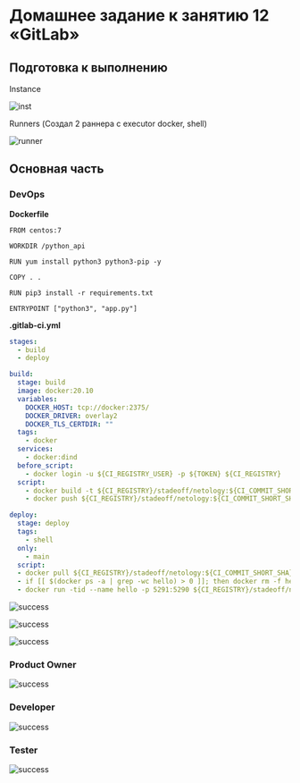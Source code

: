 # Домашнее задание к занятию 12 «GitLab»

## Подготовка к выполнению
Instance 

![inst](./img/inst.png)

Runners (Создал 2 раннера с executor docker, shell)

![runner](./img/runners.png)
## Основная часть

### DevOps


**Dockerfile**
```Docker
FROM centos:7

WORKDIR /python_api

RUN yum install python3 python3-pip -y

COPY . .

RUN pip3 install -r requirements.txt

ENTRYPOINT ["python3", "app.py"]

```
**.gitlab-ci.yml**
```yml
stages:
  - build
  - deploy

build:
  stage: build
  image: docker:20.10
  variables:
    DOCKER_HOST: tcp://docker:2375/
    DOCKER_DRIVER: overlay2
    DOCKER_TLS_CERTDIR: ""
  tags:
    - docker
  services:
    - docker:dind
  before_script:
    - docker login -u ${CI_REGISTRY_USER} -p ${TOKEN} ${CI_REGISTRY}
  script:
    - docker build -t ${CI_REGISTRY}/stadeoff/netology:${CI_COMMIT_SHORT_SHA} .
    - docker push ${CI_REGISTRY}/stadeoff/netology:${CI_COMMIT_SHORT_SHA}

deploy:
  stage: deploy
  tags:
    - shell
  only: 
    - main
  script:
  - docker pull ${CI_REGISTRY}/stadeoff/netology:${CI_COMMIT_SHORT_SHA}
  - if [[ $(docker ps -a | grep -wc hello) > 0 ]]; then docker rm -f hello; else echo Контейнер еще не был создан; fi
  - docker run -tid --name hello -p 5291:5290 ${CI_REGISTRY}/stadeoff/netology:${CI_COMMIT_SHORT_SHA} 
```

![success](./img/suc1.png)

![success](./img/suc2.png)

![success](./img/suc3.png)


### Product Owner

![success](./img/task1.png)

### Developer

![success](./img/task2.png)


### Tester

![success](./img/task3.png)



